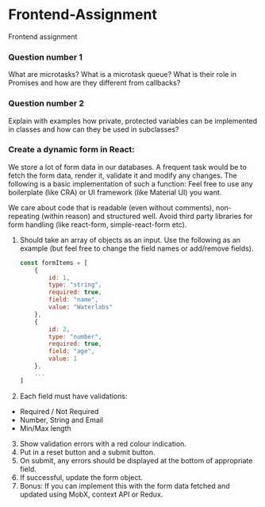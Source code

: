 # Frontend-Assignment
Frontend assignment
### Question number 1

What are microtasks? What is a microtask queue? What is their role in Promises and how are they different from callbacks?

### Question number 2

Explain with examples how private, protected variables can be implemented in classes and how can they be used in subclasses?

### Create a dynamic form in React:

We store a lot of form data in our databases. A frequent task would be to fetch the form data, render it, validate it and modify any changes. The following is a basic implementation of such a function:
Feel free to use any boilerplate (like CRA) or UI framework (like Material UI) you want.

We care about code that is readable (even without comments), non-repeating (within reason) and structured well.
Avoid third party libraries for form handling (like react-form, simple-react-form etc). 

1. Should take an array of objects as an input. Use the following as an example (but feel free to change the field names or add/remove fields).

    ```jsx
    const formItems = [
    	{
    		id: 1,
    		type: "string",
    		required: true,
    		field: "name",
    		value: "Waterlabs"
    	},
    	{
    		id: 2,
    		type: "number",
    		required: true,
    		field: "age",
    		value: 1
    	},
    	...
    ]
    ```

2. Each field must have validations:
- Required / Not Required
- Number, String and Email
- Min/Max length
3. Show validation errors with a red colour indication.
4. Put in a reset button and a submit button.
5. On submit, any errors should be displayed at the bottom of appropriate field.
6. If successful, update the form object.
7. Bonus: If you can implement this with the form data fetched and updated using MobX, context API or Redux.
